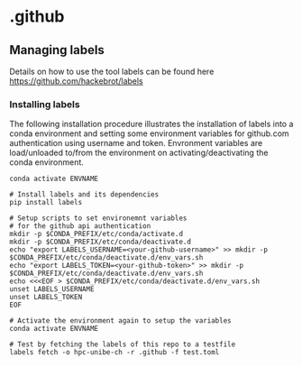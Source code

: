 # .github

## Managing labels

Details on how to use the tool labels can be found here
https://github.com/hackebrot/labels

### Installing labels

The following installation procedure illustrates the installation of labels
into a conda environment and setting some environment variables for
github.com authentication using username and token. Envronment variables are
load/unloaded to/from the environment on activating/deactivating the conda
environment.

```
conda activate ENVNAME

# Install labels and its dependencies
pip install labels

# Setup scripts to set environemnt variables
# for the github api authentication
mkdir -p $CONDA_PREFIX/etc/conda/activate.d
mkdir -p $CONDA_PREFIX/etc/conda/deactivate.d
echo "export LABELS_USERNAME=<your-github-username>" >> mkdir -p $CONDA_PREFIX/etc/conda/deactivate.d/env_vars.sh
echo "export LABELS_TOKEN=<your-github-token>" >> mkdir -p $CONDA_PREFIX/etc/conda/deactivate.d/env_vars.sh
echo <<<EOF > $CONDA_PREFIX/etc/conda/deactivate.d/env_vars.sh
unset LABELS_USERNAME
unset LABELS_TOKEN
EOF

# Activate the environment again to setup the variables
conda activate ENVNAME

# Test by fetching the labels of this repo to a testfile
labels fetch -o hpc-unibe-ch -r .github -f test.toml
```


